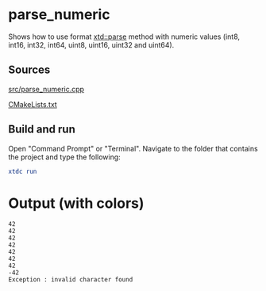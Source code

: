 # parse_numeric

Shows how to use format [xtd::parse](https://gammasoft71.github.io/xtd/reference_guides/latest/group__xtd__core.html#gaf38b51b1a3c788f678bb6e89f7694ee4) method with numeric values (int8, int16, int32, int64, uint8, uint16, uint32 and uint64).

## Sources

[src/parse_numeric.cpp](src/parse_numeric.cpp)

[CMakeLists.txt](CMakeLists.txt)

## Build and run

Open "Command Prompt" or "Terminal". Navigate to the folder that contains the project and type the following:

```cmake
xtdc run
```

# Output (with colors)

```
42
42
42
42
42
42
42
-42
Exception : invalid character found
```

